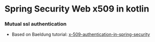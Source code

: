 # Spring Security Web x509 in kotlin

### Mutual ssl authentication

 * Based on Baeldung tutorial: [x-509-authentication-in-spring-security](https://www.baeldung.com/x-509-authentication-in-spring-security)
